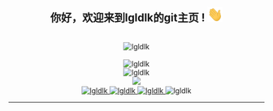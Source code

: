 <div align="center">
<h2> 你好，欢迎来到lgldlk的git主页 ! <img src="https://github.com/lgldlk/lgldlk/blob/main/gifs/Hi.gif" width="30px"></h2>
</div>

<div align="center">
 </br>
 <img src="http://aiitapp.cn:8091/?color=rgba(37,144,118,1)&shadowColor=rgba(12,16,20,1)&fontSize=120&&shadowOffsetX=10&shadowOffsetY=10&username=lgldlk" height="26px" alt="lgldlk" />
 </br>

   </br>
 <img src="https://github-readme-stats.vercel.app/api?username=lgldlk&show_icons=true&theme=gotham&locale=cn" alt="lgldlk" />
 

</br>

<img  src="http://github-readme-stats.vercel.app/api/top-langs/?username=lgldlk&show_icons=true&theme=gotham&locale=cn&layout=compact" alt="lgldlk"/>  
</br>
<img src="https://wakatime.com/share/@c742cbae-b1f7-4655-b48f-518824236c36/1e75a753-2d3a-43a6-a579-2579334b7e63.png" />
</br>

<a href="https://github.com/lgldlk/actions/update-image-readme">
 <img src="http://aiitapp.cn:8091/?color=rgba(37,144,118,1)&shadowColor=rgba(12,16,19,1)&fontSize=120&&shadowOffsetX=10&shadowOffsetY=10&username=lgldlk" height="26px" alt="lgldlk" />
<img src="http://aiitapp.cn:8091/?color=rgba(37,144,118,1)&shadowColor=rgba(12,16,21,1)&fontSize=120&&shadowOffsetX=10&shadowOffsetY=10&username=lgldlk" height="26px" alt="lgldlk" />
<img src="http://aiitapp.cn:8091/?color=rgba(37,144,118,1)&shadowColor=rgba(12,16,22,1)&fontSize=120&&shadowOffsetX=10&shadowOffsetY=10&username=lgldlk" height="26px" alt="lgldlk" />
</a>
  <img src="https://visitor-badge.glitch.me/badge?page_id=lgldlk" alt="lgldlk" />
</div >
  
---

 

